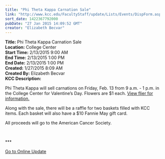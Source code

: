 ```yaml
---
title: "Phi Theta Kappa Carnation Sale"
link: "http://www.kcc.edu/FacultyStaff/update/Lists/Events/DispForm.aspx?ID=705"
sort_date: 1422367792000
pubDate: "27 Jan 2015 14:09:52 GMT"
creator: "Elizabeth Becvar"
---
```


<div><b>Title:</b> Phi Theta Kappa Carnation Sale</div>
<div><b>Location:</b> College Center</div>
<div><b>Start Time:</b> 2/13/2015 9:00 AM</div>
<div><b>End Time:</b> 2/13/2015 1:00 PM</div>
<div><b>End Date:</b> 2/13/2015 1:00 PM</div>
<div><b>Created:</b> 1/27/2015 8:09 AM</div>
<div><b>Created By:</b> Elizabeth Becvar</div>
<div><b>KCC Description:</b> <div class="ExternalClassF35E8ED00A4E408290C89FDFC5D8B515"><p>Phi Theta Kappa will sell carnations on Friday, Feb. 13 from 9 a.m. - 1 p.m. in the College Center for Valentine’s Day. Flowers are $1 each. <a href="/FacultyStaff/update/Documents/PTK%20carnation%20sale_2015.pdf">View flier for information.</a></p>
<p>Along with the sale, there will be a raffle for two baskets filled with KCC items. Each basket will also have a $10 Fannie May gift card.</p>
<p>All proceeds will go to the American Cancer Society. </p>
<p> </p>
<p>***</p>
<p><a href="/FacultyStaff/update/Pages/dailyupdate.aspx">Go to Online Update</a><br /> <br /> <br /><br /><br /><br /></p></div></div>
